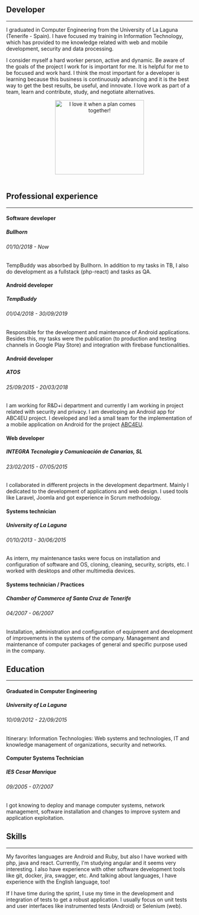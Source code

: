 ## Developer
___
I graduated in Computer Engineering from the University of La Laguna (Tenerife - Spain). I have focused my training in Information Technology, which has provided to me knowledge related with web and mobile development, security and data processing.

I consider myself a hard worker person, active and dynamic. Be aware of the goals of the project I work for is important for me. It is helpful for me to be focused and work hard. I think the most important for a developer is learning because this business is continuously advancing and it is the best way to get the best results, be useful, and innovate. I love work as part of a team, learn and contribute, study, and negotiate alternatives.

<center>
<img alt="I love it when a plan comes together!" src="https://media.giphy.com/media/l3vR6aasfs0Ae3qdG/giphy.gif" width="240" height="200"/>
</center>
<br/>

## Professional experience
___
#### Software developer
##### Bullhorn
###### 01/10/2018 - Now
TempBuddy was absorbed by Bullhorn. In addition to my tasks in TB, I also do development as a fullstack (php-react) and tasks as QA.

#### Android developer
##### TempBuddy
###### 01/04/2018 - 30/09/2019
Responsible for the development and maintenance of Android applications. Besides this, my tasks were the publication (to production and testing channels in Google Play Store) and integration with firebase functionalities.

#### Android developer
##### ATOS
###### 25/09/2015 - 20/03/2018
I am working for R&D+i department and currently I am working in project related with security and privacy. I am developing an Android app for ABC4EU project.
I developed and led a small team for the implementation of a mobile application on Android for the project [ABC4EU](http://abc4eu.com/).

#### Web developer
##### INTEGRA Tecnología y Comunicación de Canarias, SL
###### 23/02/2015 - 07/05/2015
I collaborated in different projects in the development department. Mainly I dedicated to the development of applications and web design. I used tools like Laravel, Joomla and got experience in Scrum methodology.

#### Systems technician
##### University of La Laguna
###### 01/10/2013 - 30/06/2015
As intern, my maintenance tasks were focus on installation and configuration of software and OS, cloning, cleaning, security, scripts, etc. I worked with desktops and other multimedia devices.

#### Systems technician / Practices
##### Chamber of Commerce of Santa Cruz de Tenerife
###### 04/2007 - 06/2007
Installation, administration and configuration of equipment and development of improvements in the systems of the company. Management and maintenance of computer packages of general and specific purpose used in the company.

## Education
___
#### Graduated in Computer Engineering
##### University of La Laguna
###### 10/09/2012 - 22/09/2015
Itinerary: Information Technologies: Web systems and technologies, IT and knowledge management of organizations, security and networks.

#### Computer Systems Technician
##### IES Cesar Manrique
###### 09/2005 - 07/2007
I got knowing to deploy and manage computer systems, network management, software installation and changes to improve system and application exploitation.

## Skills
___
My favorites languages are Android and Ruby, but also I have worked with php, java and react. Currently, I'm studying angular and it seems very interesting. I also have experience with other software development tools like git, docker, jira, swagger, etc. And talking about languages, I have experience with the English language, too!

If I have time during the sprint, I use my time in the development and integration of tests to get a robust application. I usually focus on unit tests and user interfaces like instrumented tests (Android) or Selenium (web).
